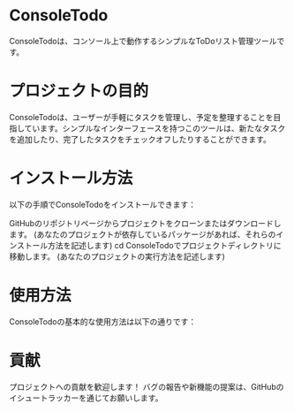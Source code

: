 # ConsoleTodo

ConsoleTodoは、コンソール上で動作するシンプルなToDoリスト管理ツールです。

# プロジェクトの目的
ConsoleTodoは、ユーザーが手軽にタスクを管理し、予定を整理することを目指しています。シンプルなインターフェースを持つこのツールは、新たなタスクを追加したり、完了したタスクをチェックオフしたりすることができます。

# インストール方法
以下の手順でConsoleTodoをインストールできます：

GitHubのリポジトリページからプロジェクトをクローンまたはダウンロードします。
(あなたのプロジェクトが依存しているパッケージがあれば、それらのインストール方法を記述します)
cd ConsoleTodoでプロジェクトディレクトリに移動します。
(あなたのプロジェクトの実行方法を記述します)

# 使用方法
ConsoleTodoの基本的な使用方法は以下の通りです：

# 貢献
プロジェクトへの貢献を歓迎します！ バグの報告や新機能の提案は、GitHubのイシュートラッカーを通じてお願いします。
